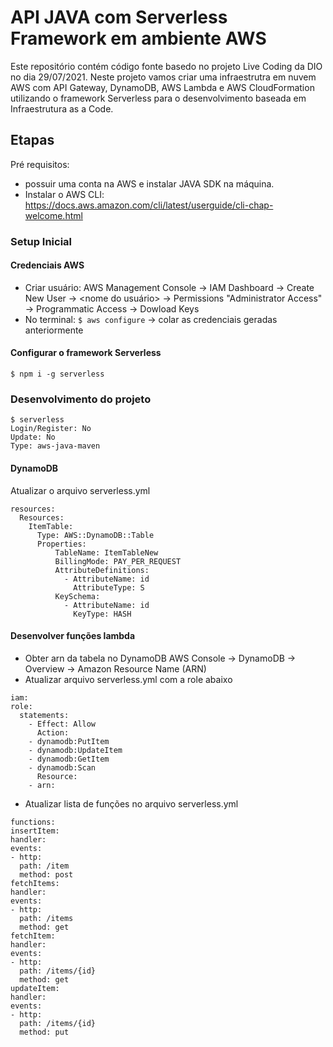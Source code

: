 <!--
title: 'AWS Simple HTTP Endpoint example in JAVA'
description: 'This template demonstrates how to make a simple REST API with JAVA running on AWS Lambda and API Gateway using the traditional Serverless Framework.'
layout: Doc
framework: v2
platform: AWS
language: JAVA
authorLink: 'https://github.com/serverless'
authorName: 'Serverless, inc.'
authorAvatar: 'https://avatars1.githubusercontent.com/u/13742415?s=200&v=4'
-->

# API JAVA com Serverless Framework em ambiente AWS

Este repositório contém código fonte basedo no projeto Live Coding da DIO no dia 29/07/2021. Neste projeto vamos criar uma infraestrutra em nuvem AWS com API Gateway, DynamoDB, AWS Lambda e AWS CloudFormation utilizando o framework Serverless para o desenvolvimento baseada em Infraestrutura as a Code.

## Etapas

Pré requisitos: 
 - possuir uma conta na AWS e instalar JAVA SDK na máquina.
 - Instalar o AWS CLI: https://docs.aws.amazon.com/cli/latest/userguide/cli-chap-welcome.html

### Setup Inicial

#### Credenciais AWS

- Criar usuário: AWS Management Console -> IAM Dashboard -> Create New User -> <nome do usuário> -> Permissions "Administrator Access" -> Programmatic Access -> Dowload Keys
- No terminal: ```$ aws configure``` -> colar as credenciais geradas anteriormente

#### Configurar o framework Serverless
```$ npm i -g serverless```

### Desenvolvimento do projeto
 
```
$ serverless
Login/Register: No
Update: No
Type: aws-java-maven
```
#### DynamoDB
Atualizar o arquivo serverless.yml
```
resources:
  Resources:
    ItemTable:
      Type: AWS::DynamoDB::Table
      Properties:
          TableName: ItemTableNew
          BillingMode: PAY_PER_REQUEST
          AttributeDefinitions:
            - AttributeName: id
              AttributeType: S
          KeySchema:
            - AttributeName: id
              KeyType: HASH
```
#### Desenvolver funções lambda
	
- Obter arn da tabela no DynamoDB AWS Console -> DynamoDB -> Overview -> Amazon Resource Name (ARN)
- Atualizar arquivo serverless.yml com a role abaixo
```
iam:
role:
  statements:
    - Effect: Allow
      Action:
	- dynamodb:PutItem
	- dynamodb:UpdateItem
	- dynamodb:GetItem
	- dynamodb:Scan
      Resource:
	- arn:
```
- Atualizar lista de funções no arquivo serverless.yml
```
functions:  
insertItem:
handler: 
events:
- http:
  path: /item
  method: post
fetchItems:
handler: 
events:
- http:
  path: /items
  method: get
fetchItem:
handler: 
events:
- http:
  path: /items/{id}
  method: get
updateItem:
handler: 
events:
- http:
  path: /items/{id}
  method: put
```


